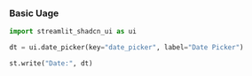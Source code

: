 ### Basic Uage

```py
import streamlit_shadcn_ui as ui

dt = ui.date_picker(key="date_picker", label="Date Picker")

st.write("Date:", dt)
```

